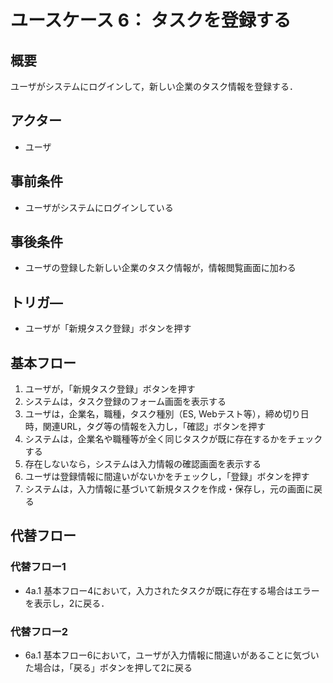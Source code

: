 # ユースケース 6： タスクを登録する

## 概要
ユーザがシステムにログインして，新しい企業のタスク情報を登録する．

## アクター
- ユーザ

## 事前条件
- ユーザがシステムにログインしている

## 事後条件
- ユーザの登録した新しい企業のタスク情報が，情報閲覧画面に加わる

## トリガ―
- ユーザが「新規タスク登録」ボタンを押す

## 基本フロー
1. ユーザが，「新規タスク登録」ボタンを押す
2. システムは，タスク登録のフォーム画面を表示する
3. ユーザは，企業名，職種，タスク種別（ES, Webテスト等），締め切り日時，関連URL，タグ等の情報を入力し，「確認」ボタンを押す
4. システムは，企業名や職種等が全く同じタスクが既に存在するかをチェックする
5. 存在しないなら，システムは入力情報の確認画面を表示する
6. ユーザは登録情報に間違いがないかをチェックし，「登録」ボタンを押す
7. システムは，入力情報に基づいて新規タスクを作成・保存し，元の画面に戻る

## 代替フロー
### 代替フロー1
- 4a.1  基本フロー4において，入力されたタスクが既に存在する場合はエラーを表示し，2に戻る．

### 代替フロー2
- 6a.1  基本フロー6において，ユーザが入力情報に間違いがあることに気づいた場合は，「戻る」ボタンを押して2に戻る
